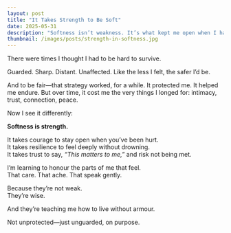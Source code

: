 ```yaml
---
layout: post
title: "It Takes Strength to Be Soft"
date: 2025-05-31
description: "Softness isn’t weakness. It’s what kept me open when I had every reason to shut down."
thumbnail: /images/posts/strength-in-softness.jpg
---
```


There were times I thought I had to be hard to survive.

Guarded. Sharp. Distant. Unaffected. Like the less I felt, the safer I’d be.

And to be fair—that strategy worked, for a while. It protected me. It helped me endure. But over time, it cost me the very things I longed for: intimacy, trust, connection, peace.

Now I see it differently:

**Softness is strength.**

It takes courage to stay open when you’ve been hurt.  
It takes resilience to feel deeply without drowning.  
It takes trust to say, *“This matters to me,”* and risk not being met.

I’m learning to honour the parts of me that feel.  
That care. That ache. That speak gently.

Because they’re not weak.  
They’re wise.

And they’re teaching me how to live without armour.

Not unprotected—just unguarded, on purpose.
